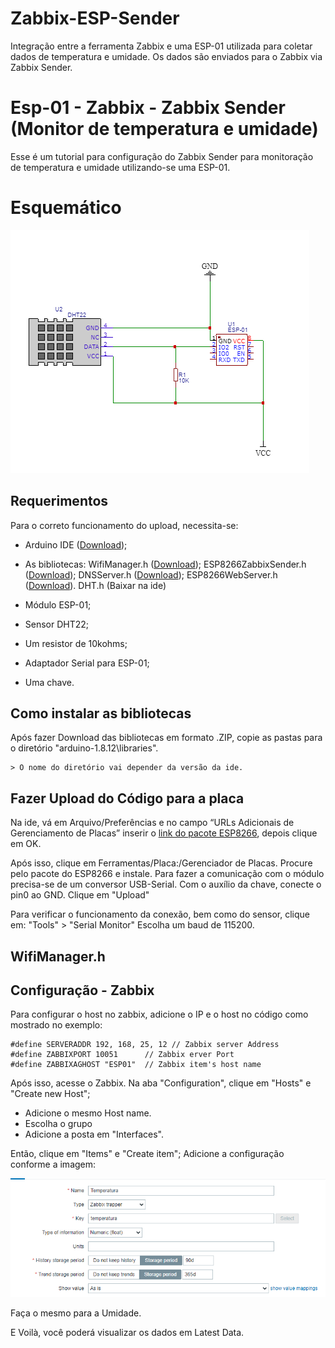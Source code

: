 # Zabbix-ESP-Sender
Integração entre a ferramenta Zabbix e uma ESP-01 utilizada para coletar dados de temperatura e umidade. Os dados são enviados para o Zabbix via Zabbix Sender.

# Esp-01 - Zabbix - Zabbix Sender (Monitor de temperatura e umidade)

Esse é um tutorial para configuração do Zabbix Sender para monitoração de temperatura e umidade utilizando-se uma ESP-01.


# Esquemático

![](esq.png)

## Requerimentos

Para o correto funcionamento do upload, necessita-se:

 - Arduino IDE  ([Download](https://www.arduino.cc/en/main/software));
 - As bibliotecas:
 WifiManager.h ([Download](https://github.com/tzapu/WiFiManager));
 ESP8266ZabbixSender.h ([Download](https://github.com/zaphodus/ESP8266ZabbixSender));
 DNSServer.h ([Download](https://github.com/esp8266/Arduino/tree/master/libraries/DNSServer));
 ESP8266WebServer.h ([Download](https://github.com/esp8266/Arduino/blob/master/libraries/ESP8266WebServer/src/ESP8266WebServer.h)).
 DHT.h (Baixar na ide)
 
 - Módulo ESP-01;
 - Sensor DHT22;
 - Um resistor de 10kohms;
 - Adaptador Serial para ESP-01;
 - Uma chave.


## Como instalar as bibliotecas

Após fazer Download das bibliotecas em formato .ZIP, copie as pastas para o diretório "arduino-1.8.12\libraries".

	> O nome do diretório vai depender da versão da ide.

## Fazer Upload do Código para a placa

Na ide, vá em Arquivo/Preferências e no campo “URLs Adicionais de Gerenciamento de Placas” inserir o [link do pacote ESP8266](http://arduino.esp8266.com/stable/package_esp8266com_index.json), depois clique em OK. 

Após isso, clique em Ferramentas/Placa:/Gerenciador de Placas. Procure pelo pacote do ESP8266 e instale.
Para fazer a comunicação com o módulo precisa-se de um conversor USB-Serial. Com o auxílio da chave, conecte o pin0 ao GND.
Clique em "Upload"

Para verificar o funcionamento da conexão, bem como do sensor, clique em:
"Tools" > "Serial Monitor"
Escolha um baud de 115200.

## WifiManager.h


## Configuração - Zabbix

Para configurar o host no zabbix, adicione o IP e o host no código como mostrado no exemplo:
```
#define SERVERADDR 192, 168, 25, 12 // Zabbix server Address
#define ZABBIXPORT 10051      // Zabbix erver Port
#define ZABBIXAGHOST "ESP01"  // Zabbix item's host name
```

Após isso, acesse o Zabbix. Na aba "Configuration", clique em "Hosts" e "Create new Host";

- Adicione o mesmo Host name.
- Escolha o grupo 
- Adicione a posta em "Interfaces".

Então, clique em "Items" e "Create item";
Adicione a configuração conforme a imagem:

![](Capturar.PNG)

Faça o mesmo para a Umidade.

E Voilà, você poderá visualizar os dados em Latest Data.
